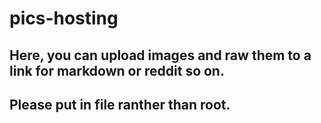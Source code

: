 # pics-hosting
## Here, you can upload images and raw them to a link for markdown or reddit so on.
## Please put in file ranther than root.
